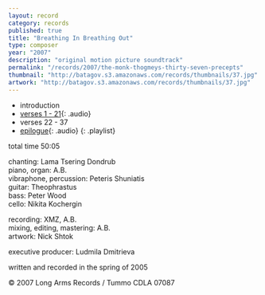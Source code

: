 ```yaml
---
layout: record
category: records
published: true
title: "Breathing In Breathing Out"
type: composer
year: "2007"
description: "original motion picture soundtrack"
permalink: "/records/2007/the-monk-thogmeys-thirty-seven-precepts"
thumbnail: "http://batagov.s3.amazonaws.com/records/thumbnails/37.jpg"
artwork: "http://batagov.s3.amazonaws.com/records/thumbnails/37.jpg"
---
```


- introduction
- [verses 1 - 21](http://batagov.s3.amazonaws.com/records/sounds/37_fragment1.mp3){: .audio}
- verses 22 - 37
- [epilogue](http://batagov.s3.amazonaws.com/records/sounds/37_fragment2.mp3){: .audio}
{: .playlist}

total time 50:05  

chanting: Lama Tsering Dondrub  
piano, organ: A.B.  
vibraphone, percussion: Peteris Shuniatis  
guitar: Theophrastus  
bass: Peter Wood  
cello: Nikita Kochergin  

recording: XMZ, A.B.  
mixing, editing, mastering: A.B.  
artwork: Nick Shtok  

executive producer: Ludmila Dmitrieva  

written and recorded in the spring of 2005  

© 2007 Long Arms Records / Tummo CDLA 07087